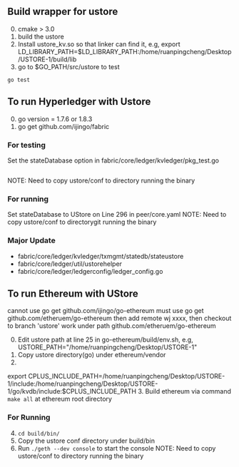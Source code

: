 ## Build wrapper for ustore
0. cmake > 3.0
1. build the ustore
2. Install ustore_kv.so so that linker can find it, e.g,
export LD_LIBRARY_PATH=$LD_LIBRARY_PATH:/home/ruanpingcheng/Desktop/USTORE-1/build/lib
3. go to $GO_PATH/src/ustore to test 
```
go test
```

## To run Hyperledger with Ustore
0. go version = 1.7.6 or 1.8.3
1. go get github.com/ijingo/fabric

### For testing
Set the stateDatabase option in fabric/core/ledger/kvledger/pkg_test.go

```go test
```
NOTE: Need to copy ustore/conf to directory running the binary

### For running
 Set stateDatabase to UStore on Line 296 in peer/core.yaml
NOTE: Need to copy ustore/conf to directorygit  running the binary

### Major Update
* fabric/core/ledger/kvledger/txmgmt/statedb/stateustore
* fabric/core/ledger/util/ustorehelper
* fabric/core/ledger/ledgerconfig/ledger_config.go

## To run Ethereum with UStore
cannot use go get github.com/ijingo/go-ethereum
must use go get github.com/etheruem/go-ethereum then add remote wj xxxx, then checkout to branch 'ustore'
work under path github.com/etheruem/go-ethereum

0. Edit ustore path at line 25 in go-ethereum/build/env.sh, e.g,
    USTORE_PATH="/home/ruanpingcheng/Desktop/USTORE-1"
1. Copy ustore directory(go) under ethereum/vendor
2. 
export CPLUS_INCLUDE_PATH=/home/ruanpingcheng/Desktop/USTORE-1/include:/home/ruanpingcheng/Desktop/USTORE-1/go/kvdb/include:$CPLUS_INCLUDE_PATH
3. Build ethereum via command
```make all``` at ethereum root directory

### For Running
4. ```cd build/bin/```
5. Copy the ustore conf directory under build/bin
6. Run ```./geth --dev console``` to start the console
NOTE: Need to copy ustore/conf to directory running the binary





